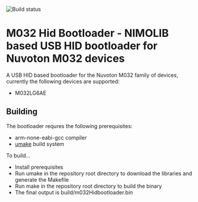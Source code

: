 ![Build status](https://github.com/nimo-labs/m032HidBootloader/actions/workflows/build_dev.yml/badge.svg?branch=dev)
# M032 Hid Bootloader - NIMOLIB based USB HID bootloader for Nuvoton M032 devices

A USB HID based bootloader for the Nuvoton M032 family of devices, currently the following devices are supported:
- M032LG6AE

## Building

The bootloader requres the following prerequisites:
- arm-none-eabi-gcc compiler
- [umake](https://github.com/nimo-labs/umake) build system

To build...
- Install prerequisites
- Run umake in the repository root directory to download the libraries and generate the Makefile
- Run make in the repository root directory to build the binary
- The final output is build/m032Hidbootloader.bin

